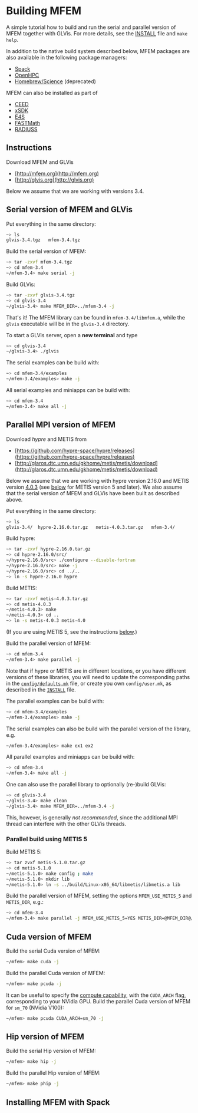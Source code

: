 # Building MFEM

A simple tutorial how to build and run the serial and parallel version of MFEM
together with GLVis. For more details, see the
[INSTALL](https://raw.githubusercontent.com/mfem/mfem/master/INSTALL) file and
`make help`.

In addition to the native build system described below, MFEM packages are
also available in the following package managers:

- [Spack](https://github.com/spack/spack)
- [OpenHPC](http://openhpc.community/downloads)
- [Homebrew/Science](https://github.com/Homebrew/homebrew-science) (deprecated)

MFEM can also be installed as part of

- [CEED](https://ceed.exascaleproject.org/software)
- [xSDK](https://xsdk.info)
- [E4S](https://e4s-project.github.io)
- [FASTMath](https://fastmath-scidac.llnl.gov/software-catalog.html)
- [RADIUSS](https://software.llnl.gov/radiuss)

## Instructions

Download MFEM and GLVis

  - [http://mfem.org](http://mfem.org)
  - [http://glvis.org](http://glvis.org)

Below we assume that we are working with versions 3.4.

## Serial version of MFEM and GLVis

Put everything in the same directory:
```sh
~> ls
glvis-3.4.tgz   mfem-3.4.tgz
```

Build the serial version of MFEM:
```sh
~> tar -zxvf mfem-3.4.tgz
~> cd mfem-3.4
~/mfem-3.4> make serial -j
```

Build GLVis:
```sh
~> tar -zxvf glvis-3.4.tgz
~> cd glvis-3.4
~/glvis-3.4> make MFEM_DIR=../mfem-3.4 -j
```

That's it! The MFEM library can be found in `mfem-3.4/libmfem.a`, while the
`glvis` executable will be in the `glvis-3.4` directory.

To start a GLVis server, open a **new terminal** and type
```sh
~> cd glvis-3.4
~/glvis-3.4> ./glvis
```

The serial examples can be build with:
```sh
~> cd mfem-3.4/examples
~/mfem-3.4/examples> make -j
```

All serial examples and miniapps can be build with:
```sh
~> cd mfem-3.4
~/mfem-3.4> make all -j
```

## Parallel MPI version of MFEM

Download *hypre* and METIS from

  - [https://github.com/hypre-space/hypre/releases](https://github.com/hypre-space/hypre/releases)
  - [http://glaros.dtc.umn.edu/gkhome/metis/metis/download](http://glaros.dtc.umn.edu/gkhome/metis/metis/download)

Below we assume that we are working with hypre version 2.16.0 and METIS version
[4.0.3](http://glaros.dtc.umn.edu/gkhome/fetch/sw/metis/OLD/metis-4.0.3.tar.gz)
(see [below](#parallel-build-using-metis-5) for METIS version 5 and later). We also assume that the serial version
of MFEM and GLVis have been built as described above.

Put everything in the same directory:
```sh
~> ls
glvis-3.4/  hypre-2.16.0.tar.gz   metis-4.0.3.tar.gz   mfem-3.4/
```

Build hypre:
```sh
~> tar -zxvf hypre-2.16.0.tar.gz
~> cd hypre-2.16.0/src/
~/hypre-2.16.0/src> ./configure --disable-fortran
~/hypre-2.16.0/src> make -j
~/hypre-2.16.0/src> cd ../..
~> ln -s hypre-2.16.0 hypre
```

Build METIS:
```sh
~> tar -zxvf metis-4.0.3.tar.gz
~> cd metis-4.0.3
~/metis-4.0.3> make
~/metis-4.0.3> cd ..
~> ln -s metis-4.0.3 metis-4.0
```

(If you are using METIS 5, see the instructions
[below](#parallel-build-using-metis-5).)

Build the parallel version of MFEM:
```sh
~> cd mfem-3.4
~/mfem-3.4> make parallel -j
```

Note that if hypre or METIS are in different locations, or you have different
versions of these libraries, you will need to update the corresponding paths in
the
[`config/defaults.mk`](https://raw.githubusercontent.com/mfem/mfem/master/config/defaults.mk)
file, or create you own `config/user.mk`, as described in the
[`INSTALL`](https://raw.githubusercontent.com/mfem/mfem/master/INSTALL) file.

The parallel examples can be build with:
```sh
~> cd mfem-3.4/examples
~/mfem-3.4/examples> make -j
```

The serial examples can also be build with the parallel version of the library,
e.g.
```sh
~/mfem-3.4/examples> make ex1 ex2
```

All parallel examples and miniapps can be build with:
```sh
~> cd mfem-3.4
~/mfem-3.4> make all -j
```

One can also use the parallel library to optionally (re-)build GLVis:
```sh
~> cd glvis-3.4
~/glvis-3.4> make clean
~/glvis-3.4> make MFEM_DIR=../mfem-3.4 -j
```
This, however, is generally _not recommended_, since the additional MPI thread
can interfere with the other GLVis threads.

### Parallel build using METIS 5

Build METIS 5:
```sh
~> tar zvxf metis-5.1.0.tar.gz
~> cd metis-5.1.0
~/metis-5.1.0> make config ; make
~/metis-5.1.0> mkdir lib
~/metis-5.1.0> ln -s ../build/Linux-x86_64/libmetis/libmetis.a lib
```

Build the parallel version of MFEM, setting the options `MFEM_USE_METIS_5` and
`METIS_DIR`, e.g.:
```sh
~> cd mfem-3.4
~/mfem-3.4> make parallel -j MFEM_USE_METIS_5=YES METIS_DIR=@MFEM_DIR@/../metis-5.1.0
```

## Cuda version of MFEM
Build the serial Cuda version of MFEM:
```sh
~/mfem> make cuda -j
```

Build the parallel Cuda version of MFEM:
```sh
~/mfem> make pcuda -j
```

It can be useful to specify the [compute capability](https://developer.nvidia.com/cuda-gpus#compute), with the `CUDA_ARCH` flag, corresponding to your NVidia GPU.
Build the parallel Cuda version of MFEM for `sm_70` (NVidia V100):
```sh
~/mfem> make pcuda CUDA_ARCH=sm_70 -j
```

## Hip version of MFEM
Build the serial Hip version of MFEM:
```sh
~/mfem> make hip -j
```

Build the parallel Hip version of MFEM:
```sh
~/mfem> make phip -j
```

## Installing MFEM with Spack